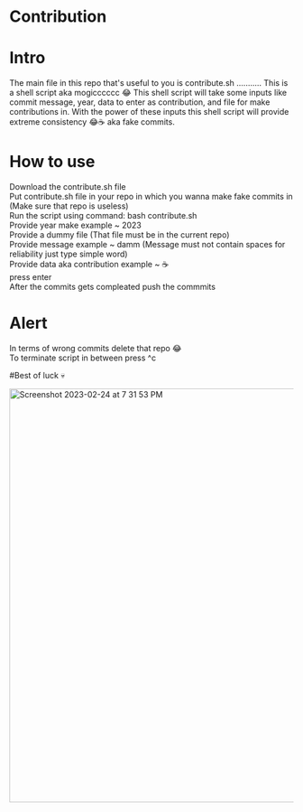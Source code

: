 # Contribution

<h1>Intro</h1>
The main file in this repo that's useful to you is contribute.sh ........... This is a shell script aka mogicccccc 😂 This shell script will take some inputs like commit message, year, data to enter as contribution, and file for make contributions in. With the power of these inputs this shell script will provide extreme consistency 😂☕️ aka fake commits.

<br>

<h1>How to use </h1>
Download the contribute.sh file
<br>
Put contribute.sh file in your repo in which you wanna make fake commits in (Make sure that repo is useless)
<br>
Run the script using command:         bash contribute.sh 
<br>
Provide year make example ~ 2023
<br>
Provide a dummy file (That file must be in the current repo)
<br>
Provide message example ~ damm (Message must not contain spaces for reliability just type simple word)
<br>
Provide data aka contribution example ~ ☕️
<br>
press enter 
<br>
After the commits gets compleated push the commmits
<br>

<h1>Alert</h1>
In terms of wrong commits delete that repo 😂
<br>
To terminate script in between press ^c

#Best of luck 💀

<img width="733" alt="Screenshot 2023-02-24 at 7 31 53 PM" src="https://user-images.githubusercontent.com/106314226/221197420-b3612edf-f950-4f77-8d74-9fc379ef9d37.png">


